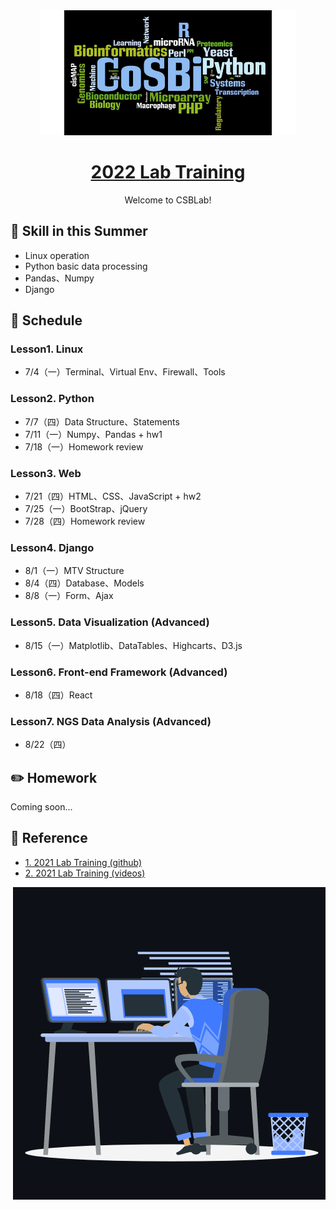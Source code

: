 <div align="center">
    <img src="images/logo.png">
    <a href="https://ryanccj.github.io/2022_Lab_Training/">
        <h1 align="center">2022 Lab Training</h1>
    </a>
    <p align="center">Welcome to CSBLab!</p>
</div>

## 🔖 Skill in this Summer

- Linux operation
- Python basic data processing
- Pandas、Numpy
- Django

## 📅 Schedule
### Lesson1. Linux
- 7/4（一）Terminal、Virtual Env、Firewall、Tools

### Lesson2. Python
- 7/7（四）Data Structure、Statements
- 7/11（一）Numpy、Pandas + hw1
- 7/18（一）Homework review

### Lesson3. Web
- 7/21（四）HTML、CSS、JavaScript + hw2
- 7/25（一）BootStrap、jQuery
- 7/28（四）Homework review

### Lesson4. Django
- 8/1（一）MTV Structure
- 8/4（四）Database、Models
- 8/8（一）Form、Ajax
    
### Lesson5. Data Visualization (Advanced)
- 8/15（一）Matplotlib、DataTables、Highcarts、D3.js

### Lesson6. Front-end Framework (Advanced)
- 8/18（四）React

### Lesson7. NGS Data Analysis (Advanced)
- 8/22（四）

## ✏️ Homework
Coming soon...

## 📖 Reference
- [1. 2021 Lab Training (github)](https://github.com/ttyy66995/lab_traning)
- [2. 2021 Lab Training (videos)](https://drive.google.com/drive/folders/1kfnuFOqX9FIlL-0zkwwAL60jpEkEPSDD?usp=sharing)

<p><img align="right" src="images/animation.gif"></p>